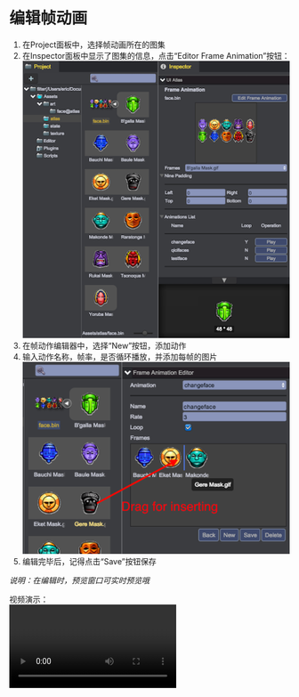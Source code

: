 # 编辑帧动画
1. 在Project面板中，选择帧动画所在的图集  
2. 在Inspector面板中显示了图集的信息，点击“Editor Frame Animation”按钮：  
	![atlas](images/atlas.png)  
3. 在帧动作编辑器中，选择“New”按钮，添加动作
4. 输入动作名称，帧率，是否循环播放，并添加每帧的图片  
    ![frame](images/frame.png)  
5. 编辑完毕后，记得点击“Save”按钮保存    

*说明：在编辑时，预览窗口可实时预览哦*  

视频演示：  
<video controls="controls" src="../video/create_frame_animation.mp4"></video>  